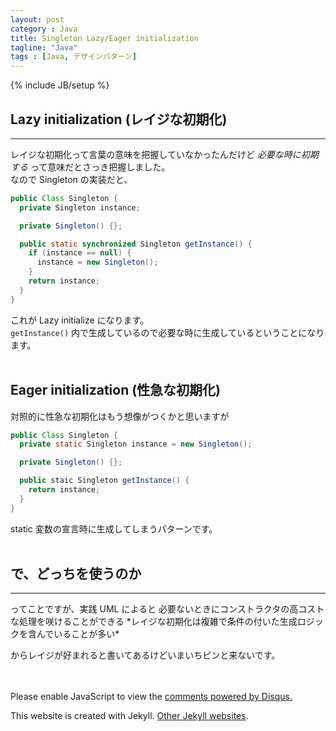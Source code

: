 ```yaml
---
layout: post
category : Java
title: Singleton Lazy/Eager initialization
tagline: "Java"
tags : [Java, デザインパターン]
---
```

{% include JB/setup %}
## Lazy initialization (レイジな初期化)
<hr class='section-line'>

レイジな初期化って言葉の意味を把握していなかったんだけど *必要な時に初期する* って意味だとさっき把握しました。  
なので Singleton の実装だと、

``` Java
public Class Singleton {
  private Singleton instance;

  private Singleton() {};

  public static synchronized Singleton getInstance() {
    if (instance == null) {
      instance = new Singleton();
    }
    return instance;
  }
}

```  

これが Lazy initialize になります。  
`getInstance()` 内で生成しているので必要な時に生成しているということになります。
<br>
<br>
## Eager initialization (性急な初期化)  

対照的に性急な初期化はもう想像がつくかと思いますが  

``` Java
public Class Singleton {
  private static Singleton instance = new Singleton();

  private Singleton() {};

  public staic Singleton getInstance() {
    return instance;
  }
}

```  

static 変数の宣言時に生成してしまうパターンです。
<br>
<br>
## で、どっちを使うのか  
<hr class='section-line'>
ってことですが、実践 UML によると  
必要ないときにコンストラクタの高コストな処理を咲けることができる  
*レイジな初期化は複雑で条件の付いた生成ロジックを含んでいることが多い*

からレイジが好まれると書いてあるけどいまいちピンと来ないです。

<br>
<br>
<div id="disqus_thread"></div>
<script type="text/javascript">
    var disqus_shortname = 'mae0003';

    (function() {
        var dsq = document.createElement('script'); dsq.type = 'text/javascript'; dsq.async = true;
        dsq.src = '//' + disqus_shortname + '.disqus.com/embed.js';
        (document.getElementsByTagName('head')[0] || document.getElementsByTagName('body')[0]).appendChild(dsq);
    })();
</script>
<noscript>Please enable JavaScript to view the <a href="https://disqus.com/?ref_noscript" rel="nofollow">comments powered by Disqus.</a></noscript>

This website is created with Jekyll. [Other Jekyll websites](https://github.com/mojombo/jekyll/wiki/Sites).
